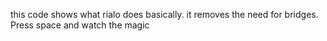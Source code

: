 this code shows what rialo does basically. it removes the need for bridges. Press space and watch the magic

